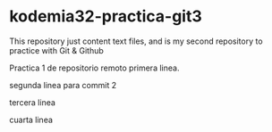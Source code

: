 # kodemia32-practica-git3
This repository just content text files, and is my second repository to practice with Git &amp; Github

Practica 1 de repositorio remoto
primera linea.

segunda linea para commit 2

tercera linea

cuarta linea
